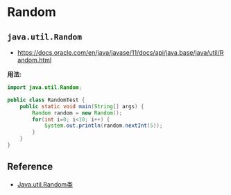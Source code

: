 # Random

## `java.util.Random`
* https://docs.oracle.com/en/java/javase/11/docs/api/java.base/java/util/Random.html

**用法:**
```java
import java.util.Random;

public class RandomTest {
    public static void main(String[] args) {
        Random random = new Random();
        for(int i=0; i<10; i++) {
            System.out.println(random.nextInt(5));
        }
    }
}
```

## Reference
* [Java.util.Random类](https://codegym.cc/zh/groups/posts/zh.825.java-util-random-lei)